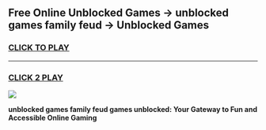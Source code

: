 
## Free Online Unblocked Games → unblocked games family feud → Unblocked Games
<h3>
<a href="https://premium.freeplayer.one?title=unblocked_games_family_feud&ref=21F">CLICK TO PLAY</a></h3>
<hr>

<h3>
<a href="https://premium.freeplayer.one?title=unblocked_games_family_feud&ref=21F">CLICK 2 PLAY</a>
  
</h3>

<a href="https://premium.freeplayer.one?title=unblocked_games_family_feud&ref=21F/"><img src="https://clearcache.store/games.png"></a>


**unblocked games family feud games unblocked: Your Gateway to Fun and Accessible Online Gaming**
